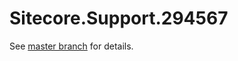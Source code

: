 # Sitecore.Support.294567

See [master branch](https://github.com/sitecoresupport/Sitecore.Support.294567) for details.
